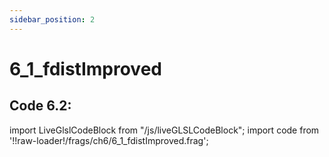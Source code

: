 ```yaml
---
sidebar_position: 2
---
```


# 6_1_fdistImproved
## Code 6.2: 

import LiveGlslCodeBlock from "/js/liveGLSLCodeBlock";
import code from '!!raw-loader!/frags/ch6/6_1_fdistImproved.frag';

<LiveGlslCodeBlock fragName='6_1_fdistImproved.frag' fragCode={code} />
